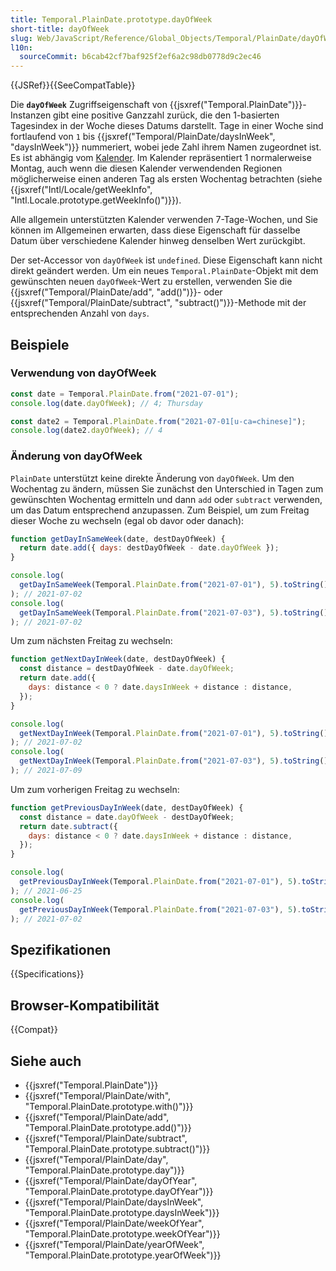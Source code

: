 ```yaml
---
title: Temporal.PlainDate.prototype.dayOfWeek
short-title: dayOfWeek
slug: Web/JavaScript/Reference/Global_Objects/Temporal/PlainDate/dayOfWeek
l10n:
  sourceCommit: b6cab42cf7baf925f2ef6a2c98db0778d9c2ec46
---
```


{{JSRef}}{{SeeCompatTable}}

Die **`dayOfWeek`** Zugriffseigenschaft von {{jsxref("Temporal.PlainDate")}}-Instanzen gibt eine positive Ganzzahl zurück, die den 1-basierten Tagesindex in der Woche dieses Datums darstellt. Tage in einer Woche sind fortlaufend von `1` bis {{jsxref("Temporal/PlainDate/daysInWeek", "daysInWeek")}} nummeriert, wobei jede Zahl ihrem Namen zugeordnet ist. Es ist abhängig vom [Kalender](/de/docs/Web/JavaScript/Reference/Global_Objects/Temporal#calendars). Im Kalender repräsentiert 1 normalerweise Montag, auch wenn die diesen Kalender verwendenden Regionen möglicherweise einen anderen Tag als ersten Wochentag betrachten (siehe {{jsxref("Intl/Locale/getWeekInfo", "Intl.Locale.prototype.getWeekInfo()")}}).

Alle allgemein unterstützten Kalender verwenden 7-Tage-Wochen, und Sie können im Allgemeinen erwarten, dass diese Eigenschaft für dasselbe Datum über verschiedene Kalender hinweg denselben Wert zurückgibt.

Der set-Accessor von `dayOfWeek` ist `undefined`. Diese Eigenschaft kann nicht direkt geändert werden. Um ein neues `Temporal.PlainDate`-Objekt mit dem gewünschten neuen `dayOfWeek`-Wert zu erstellen, verwenden Sie die {{jsxref("Temporal/PlainDate/add", "add()")}}- oder {{jsxref("Temporal/PlainDate/subtract", "subtract()")}}-Methode mit der entsprechenden Anzahl von `days`.

## Beispiele

### Verwendung von dayOfWeek

```js
const date = Temporal.PlainDate.from("2021-07-01");
console.log(date.dayOfWeek); // 4; Thursday

const date2 = Temporal.PlainDate.from("2021-07-01[u-ca=chinese]");
console.log(date2.dayOfWeek); // 4
```

### Änderung von dayOfWeek

`PlainDate` unterstützt keine direkte Änderung von `dayOfWeek`. Um den Wochentag zu ändern, müssen Sie zunächst den Unterschied in Tagen zum gewünschten Wochentag ermitteln und dann `add` oder `subtract` verwenden, um das Datum entsprechend anzupassen. Zum Beispiel, um zum Freitag dieser Woche zu wechseln (egal ob davor oder danach):

```js
function getDayInSameWeek(date, destDayOfWeek) {
  return date.add({ days: destDayOfWeek - date.dayOfWeek });
}

console.log(
  getDayInSameWeek(Temporal.PlainDate.from("2021-07-01"), 5).toString(),
); // 2021-07-02
console.log(
  getDayInSameWeek(Temporal.PlainDate.from("2021-07-03"), 5).toString(),
); // 2021-07-02
```

Um zum nächsten Freitag zu wechseln:

```js
function getNextDayInWeek(date, destDayOfWeek) {
  const distance = destDayOfWeek - date.dayOfWeek;
  return date.add({
    days: distance < 0 ? date.daysInWeek + distance : distance,
  });
}

console.log(
  getNextDayInWeek(Temporal.PlainDate.from("2021-07-01"), 5).toString(),
); // 2021-07-02
console.log(
  getNextDayInWeek(Temporal.PlainDate.from("2021-07-03"), 5).toString(),
); // 2021-07-09
```

Um zum vorherigen Freitag zu wechseln:

```js
function getPreviousDayInWeek(date, destDayOfWeek) {
  const distance = date.dayOfWeek - destDayOfWeek;
  return date.subtract({
    days: distance < 0 ? date.daysInWeek + distance : distance,
  });
}

console.log(
  getPreviousDayInWeek(Temporal.PlainDate.from("2021-07-01"), 5).toString(),
); // 2021-06-25
console.log(
  getPreviousDayInWeek(Temporal.PlainDate.from("2021-07-03"), 5).toString(),
); // 2021-07-02
```

## Spezifikationen

{{Specifications}}

## Browser-Kompatibilität

{{Compat}}

## Siehe auch

- {{jsxref("Temporal.PlainDate")}}
- {{jsxref("Temporal/PlainDate/with", "Temporal.PlainDate.prototype.with()")}}
- {{jsxref("Temporal/PlainDate/add", "Temporal.PlainDate.prototype.add()")}}
- {{jsxref("Temporal/PlainDate/subtract", "Temporal.PlainDate.prototype.subtract()")}}
- {{jsxref("Temporal/PlainDate/day", "Temporal.PlainDate.prototype.day")}}
- {{jsxref("Temporal/PlainDate/dayOfYear", "Temporal.PlainDate.prototype.dayOfYear")}}
- {{jsxref("Temporal/PlainDate/daysInWeek", "Temporal.PlainDate.prototype.daysInWeek")}}
- {{jsxref("Temporal/PlainDate/weekOfYear", "Temporal.PlainDate.prototype.weekOfYear")}}
- {{jsxref("Temporal/PlainDate/yearOfWeek", "Temporal.PlainDate.prototype.yearOfWeek")}}
